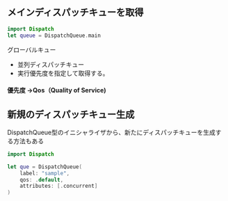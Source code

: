 ## メインディスパッチキューを取得

```swift
import Dispatch
let queue = DispatchQueue.main
```

グローバルキュー
- 並列ディスパッチキュー
- 実行優先度を指定して取得する。

####  優先度 →Qos（Quality of Service)


## 新規のディスパッチキュー生成

DispatchQueue型のイニシャライザから、新たにディスパッチキューを生成する方法もある

```swift
import Dispatch

let que = DispatchQueue(
    label: "sample",
    qos: .default,
    attributes: [.concurrent]
)
```


